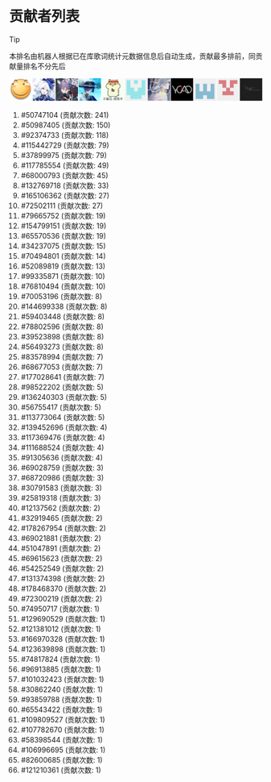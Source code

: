 # 贡献者列表

> [!TIP]
> 本排名由机器人根据已在库歌词统计元数据信息后自动生成，贡献最多排前，同贡献量排名不分先后

![贡献者头像画廊](./CONTRIBUTORS.svg)

1. #50747104 (贡献次数: 241)
2. #50987405 (贡献次数: 150)
3. #92374733 (贡献次数: 118)
4. #115442729 (贡献次数: 79)
5. #37899975 (贡献次数: 79)
6. #117785554 (贡献次数: 49)
7. #68000793 (贡献次数: 45)
8. #132769718 (贡献次数: 33)
9. #165106362 (贡献次数: 27)
10. #72502111 (贡献次数: 27)
11. #79665752 (贡献次数: 19)
12. #154799151 (贡献次数: 19)
13. #65570536 (贡献次数: 19)
14. #34237075 (贡献次数: 15)
15. #70494801 (贡献次数: 14)
16. #52089819 (贡献次数: 13)
17. #99335871 (贡献次数: 10)
18. #76810494 (贡献次数: 10)
19. #70053196 (贡献次数: 8)
20. #144699338 (贡献次数: 8)
21. #59403448 (贡献次数: 8)
22. #78802596 (贡献次数: 8)
23. #39523898 (贡献次数: 8)
24. #56493273 (贡献次数: 8)
25. #83578994 (贡献次数: 7)
26. #68677053 (贡献次数: 7)
27. #177028641 (贡献次数: 7)
28. #98522202 (贡献次数: 5)
29. #136240303 (贡献次数: 5)
30. #56755417 (贡献次数: 5)
31. #113773064 (贡献次数: 5)
32. #139452696 (贡献次数: 4)
33. #117369476 (贡献次数: 4)
34. #111688524 (贡献次数: 4)
35. #91305636 (贡献次数: 4)
36. #69028759 (贡献次数: 3)
37. #68720986 (贡献次数: 3)
38. #30791583 (贡献次数: 3)
39. #25819318 (贡献次数: 3)
40. #12137562 (贡献次数: 2)
41. #32919465 (贡献次数: 2)
42. #178267954 (贡献次数: 2)
43. #69021881 (贡献次数: 2)
44. #51047891 (贡献次数: 2)
45. #69615623 (贡献次数: 2)
46. #54252549 (贡献次数: 2)
47. #131374398 (贡献次数: 2)
48. #178468370 (贡献次数: 2)
49. #72300219 (贡献次数: 2)
50. #74950717 (贡献次数: 1)
51. #129690529 (贡献次数: 1)
52. #121381012 (贡献次数: 1)
53. #166970328 (贡献次数: 1)
54. #123639898 (贡献次数: 1)
55. #74817824 (贡献次数: 1)
56. #96913885 (贡献次数: 1)
57. #101032423 (贡献次数: 1)
58. #30862240 (贡献次数: 1)
59. #93859788 (贡献次数: 1)
60. #65543422 (贡献次数: 1)
61. #109809527 (贡献次数: 1)
62. #107782670 (贡献次数: 1)
63. #58398544 (贡献次数: 1)
64. #106996695 (贡献次数: 1)
65. #82600685 (贡献次数: 1)
66. #121210361 (贡献次数: 1)
